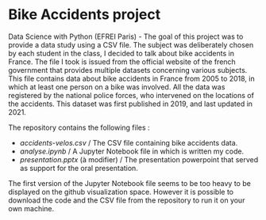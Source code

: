 # Bike Accidents project
Data Science with Python (EFREI Paris) - The goal of this project was to provide a data study using a CSV file. 
The subject was deliberately chosen by each student in the class, I decided to talk about bike accidents in France. The file I took is issued from the official website of the french government that provides multiple datasets concerning various subjects. This file contains data about bike accidents in France from 2005 to 2018, in which at least one person on a bike was involved. 
All the data was registered by the national police forces, who intervened on the locations of the accidents. This dataset was first published in 2019, and last updated in 2021.

The repository contains the following files :
  - *accidents-velos.csv* / The CSV file containing bike accidents data.
  - *analyse.ipynb* / A Jupyter Notebook file in which is written my code.
  - *presentation.pptx* (à modifier) / The presentation powerpoint that served as support for the oral presentation.

The first version of the Jupyter Notebook file seems to be too heavy to be displayed on the github visualization space. However it is possible to download the code and the CSV file from the repository to run it on your own machine.
